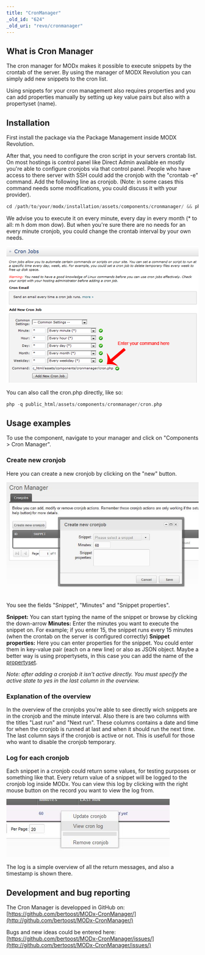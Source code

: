 ```yaml
---
title: "CronManager"
_old_id: "624"
_old_uri: "revo/cronmanager"
---
```


## What is Cron Manager

The cron manager for MODx makes it possible to execute snippets by the crontab of the server. By using the manager of MODX Revolution you can simply add new snippets to the cron list.

Using snippets for your cron management also requires properties and you can add properties manually by setting up key value pairs but also with a propertyset (name).

## Installation

First install the package via the Package Management inside MODX Revolution.

After that, you need to configure the cron script in your servers crontab list. On most hostings is control panel like Direct Admin available en mostly you're able to configure cronjobs via that control panel. People who have access to there server with SSH could add the cronjob with the "crontab -e" command. Add the following line as cronjob. (Note: in some cases this command needs some modifications, you could discuss it with your provider).

``` php
cd /path/to/your/modx/installation/assets/components/cronmanager/ && php cron.php
```

We advise you to execute it on every minute, every day in every month (\* to all: m h dom mon dow). But when you're sure there are no needs for an every minute cronjob, you could change the crontab interval by your own needs.

![](cron-setup.png)

You can also call the cron.php directly, like so:

``` php
php -q public_html/assets/components/cronmanager/cron.php
```

## Usage examples

To use the component, navigate to your manager and click on "Components > Cron Manager".

### Create new cronjob

Here you can create a new cronjob by clicking on the "new" button.

![](create-new-cronjob.jpg)

You see the fields "Snippet", "Minutes" and "Snippet properties".

**Snippet:** You can start typing the name of the snippet or browse by clicking the down-arrow
**Minutes:** Enter the minutes you want to execute the snippet on. For example; if you enter 15, the snippet runs every 15 minutes (when the crontab on the server is configured correctly)
**Snippet properties:** Here you can enter properties for the snippet. You could enter them in key-value pair (each on a new line) or also as JSON object. Maybe a better way is using propertysets, in this case you can add the name of the [propertyset](making-sites-with-modx/customizing-content/properties-and-property-sets "Properties and Property Sets").

_Note: after adding a cronjob it isn't active directly. You must specify the active state to yes in the last column in the overview._

### Explanation of the overview

In the overview of the cronjobs you're able to see directly wich snippets are in the cronjob and the minute interval. Also there is are two columns with the titles "Last run" and "Next run". These columns contains a date and time for when the cronjob is runned at last and when it should run the next time. The last column says if the cronjob is active or not. This is usefull for those who want to disable the cronjob temporary.

### Log for each cronjob

Each snippet in a cronjob could return some values, for testing purposes or something like that. Every return value of a snippet will be logged to the cronjob log inside MODx. You can view this log by clicking with the right mouse button on the record you want to view the log from.

![](viewlog-action.jpg)

The log is a simple overview of all the return messages, and also a timestamp is shown there.

## Development and bug reporting

The Cron Manager is developped in GitHub on: [https://github.com/bertoost/MODx-CronManager/](http://github.com/bertoost/MODx-CronManager/)

Bugs and new ideas could be entered here: [https://github.com/bertoost/MODx-CronManager/issues/](http://github.com/bertoost/MODx-CronManager/issues/)
